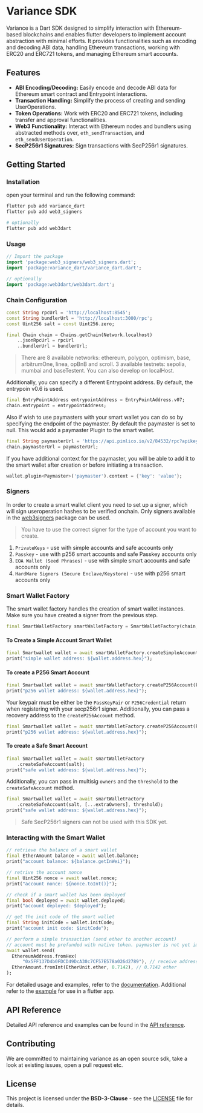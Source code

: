 # Variance SDK

Variance is a Dart SDK designed to simplify interaction with Ethereum-based blockchains and enables flutter developers to implement account abstraction with minimal efforts. It provides functionalities such as encoding and decoding ABI data, handling Ethereum transactions, working with ERC20 and ERC721 tokens, and managing Ethereum smart accounts.

## Features

- **ABI Encoding/Decoding:** Easily encode and decode ABI data for Ethereum smart contract and Entrypoint interactions.
- **Transaction Handling:** Simplify the process of creating and sending UserOperations.
- **Token Operations:** Work with ERC20 and ERC721 tokens, including transfer and approval functionalities.
- **Web3 Functionality:** Interact with Ethereum nodes and bundlers using abstracted methods over, `eth_sendTransaction`, and `eth_sendUserOperation`.
- **SecP256r1 Signatures:** Sign transactions with SecP256r1 signatures.

## Getting Started

### Installation

open your terminal and run the following command:

```sh
flutter pub add variance_dart
flutter pub add web3_signers

# optionally
flutter pub add web3dart
```

### Usage

```dart
// Import the package
import 'package:web3_signers/web3_signers.dart';
import 'package:variance_dart/variance_dart.dart';

// optionally
import 'package:web3dart/web3dart.dart';
```

### Chain Configuration

```dart
const String rpcUrl = 'http://localhost:8545';
const String bundlerUrl = 'http://localhost:3000/rpc';
const Uint256 salt = const Uint256.zero;

final Chain chain = Chains.getChain(Network.localhost)
    ..jsonRpcUrl = rpcUrl
    ..bundlerUrl = bundlerUrl;
```

> There are 8 available networks: ethereum, polygon, optimism, base, arbitrumOne, linea, opBnB and scroll. 3 available testnets: sepolia, mumbai and baseTestent. You can also develop on localHost.

Additionally, you can specify a different Entrypoint address. By default, the entrypoin v0.6 is used.

```dart
final EntryPointAddress entrypointAddress = EntryPointAddress.v07;
chain.entrypoint = entrypointAddress;
```

Also if wish to use paymasters with your smart wallet you can do so by specifying the endpoint of the paymaster. By default the paymaster is set to null. This would add a paymaster Plugin to the smart wallet.

```dart
final String paymasterUrl = 'https://api.pimlico.io/v2/84532/rpc?apikey=...';
chain.paymasterUrl = paymasterUrl;
```

If you have additional context for the paymaster, you will be able to add it to the smart wallet after creation or before initiating a transaction.

```dart
wallet.plugin<Paymaster>('paymaster').context = {'key': 'value'};
```

### Signers

In order to create a smart wallet client you need to set up a signer, which will sign useroperation hashes to be verified onchain. Only signers available in the [web3signers](https://pub.dev/packages/web3_signers) package can be used.

> You have to use the correct signer for the type of account you want to create.

1. `PrivateKeys` - use with simple accounts and safe accounts only
2. `Passkey` - use with p256 smart accounts and safe Passkey accounts only
3. `EOA Wallet (Seed Phrases)` - use with simple smart accounts and safe accounts only
4. `HardWare Signers (Secure Enclave/Keystore)` - use with p256 smart accounts only

### Smart Wallet Factory

The smart wallet factory handles the creation of smart wallet instances. Make sure you have created a signer from the previous step.

```dart
final SmartWalletFactory smartWalletFactory = SmartWalletFactory(chain, signer);
```

#### To Create a Simple Account Smart Wallet

```dart
final Smartwallet wallet = await smartWalletFactory.createSimpleAccount(salt);
print("simple wallet address: ${wallet.address.hex}");
```

#### To create a P256 Smart Account

```dart
final Smartwallet wallet = await smartWalletFactory.createP256Account(keypair, salt);
print("p256 wallet address: ${wallet.address.hex}");
```

Your keypair must be either be the `PassKeyPair` or `P256Credential` return when registering with your secp256r1 signer.
Additionally, you can pass a recovery address to the `createP256Account` method.

```dart
final Smartwallet wallet = await smartWalletFactory.createP256Account(keypair, salt, recoveryAddress);
print("p256 wallet address: ${wallet.address.hex}");
```

#### To create a Safe Smart Account

```dart
final Smartwallet wallet = await smartWalletFactory
    .createSafeAccount(salt);
print("safe wallet address: ${wallet.address.hex}");
```

Additionally, you can pass in multisig `owners` and the `threshold` to the `createSafeAccount` method.

```dart
final Smartwallet wallet = await smartWalletFactory
    .createSafeAccount(salt, [...extraOwners], threshold);
print("safe wallet address: ${wallet.address.hex}");
```

> Safe SecP256r1 signers can not be used with this SDK yet.

### Interacting with the Smart Wallet

```dart
// retrieve the balance of a smart wallet
final EtherAmount balance = await wallet.balance;
print("account balance: ${balance.getInWei}");

// retrive the account nonce
final Uint256 nonce = await wallet.nonce;
print("account nonce: ${nonce.toInt()}");

// check if a smart wallet has been deployed
final bool deployed = await wallet.deployed;
print("account deployed: $deployed");

// get the init code of the smart wallet
final String initCode = wallet.initCode;
print("account init code: $initCode");

// perform a simple transaction (send ether to another account)
// account must be prefunded with native token. paymaster is not yet implemented
await wallet.send(
  EthereumAddress.fromHex(
      "0x5FF137D4b0FDCD49DcA30c7CF57E578a026d2789"), // receive address
  EtherAmount.fromInt(EtherUnit.ether, 0.7142), // 0.7142 ether
);
```

For detailed usage and examples, refer to the [documentation](https://docs.variance.space). Additional refer to the [example](./example/) for use in a flutter app.

## API Reference

Detailed API reference and examples can be found in the [API reference](https://pub.dev/documentation/variance_dart/latest/variance/variance-library.html).

## Contributing

We are committed to maintaining variance as an open source sdk, take a look at existing issues, open a pull request etc.

## License

This project is licensed under the **BSD-3-Clause** - see the [LICENSE](./LICENSE) file for details.
